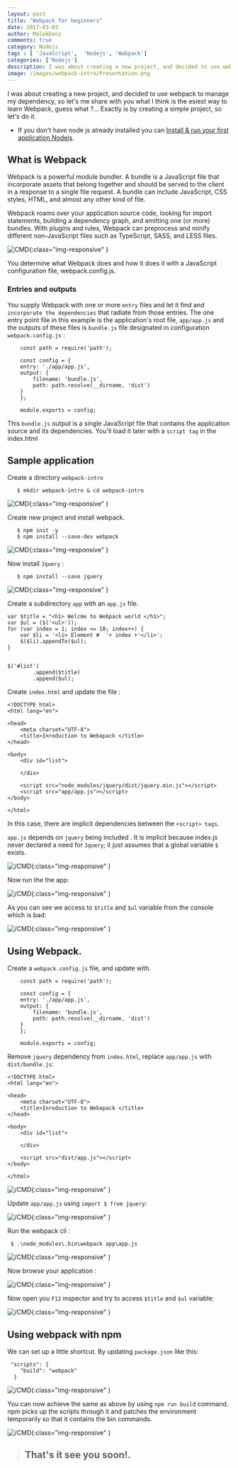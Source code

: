 ```yaml
---
layout: post
title: "Webpack for beginners"
date: 2017-03-03
author: Malekbenz
comments: true
category: Nodejs
tags : [ 'JavaScript',  'Nodejs', 'Wabpack']
categories: ['Nodejs']
description: I was about creating a new project, and decided to use webpack to manage my dependency, so let's me share with you what I think is the esiest way to learn Webpack, guess what ?... Exactly is by creating a simple project, so let's do it.
image: /images/webpack-intro/Presentation.png
---
```


I was about creating a new project, and decided to use webpack to manage my dependency, so let's me share with you what I think is the esiest way to learn Webpack, guess what ?... Exactly is by creating a simple project, so let's do it.     

- If you don't have node js already installed you can [Install & run your first application Nodejs](/blog/2015/12/22/install-run-your-first-application-nodejs).  

## What is Webpack     

Webpack is a powerful module bundler. A bundle is a JavaScript file that incorporate assets that belong together and should be served to the client in a response to a single file request. A bundle can include JavaScript, CSS styles, HTML, and almost any other kind of file.

Webpack roams over your application source code, looking for import statements, building a dependency graph, and emitting one (or more) bundles. With plugins and rules, Webpack can preprocess and minify different non-JavaScript files such as TypeScript, SASS, and LESS files.

![CMD](/images/webpack-intro/webpackimg.png){:class="img-responsive" }

You determine what Webpack does and how it does it with a JavaScript configuration file, webpack.config.js.

###  Entries and outputs

You supply Webpack with one or more `entry` files and let it find and `incorporate the dependencies` that radiate from those entries. The one entry point file in this example is the application's root file, `app/app.js` and the outputs of these files is `bundle.js`  file designated in configuration `webpack.config.js` :

```
    const path = require('path');

    const config = {
    entry: './app/app.js',
    output: {
        filename: 'bundle.js',
        path: path.resolve(__dirname, 'dist')
    }
    };

    module.exports = config;

```

This `bundle.js` output is a single JavaScript file that contains the application source and its dependencies. You'll load it later with a `script tag` in the index.html


## Sample application     

Create a directory `webpack-intro` 

```
   $ mkdir webpack-intro & cd webpack-intro

```

![CMD](/images/webpack-intro/Project-Initialisation.png){:class="img-responsive" }

Create new project and install webpack.

```
   $ npm init -y 
   $ npm install --save-dev webpack

```

![CMD](/images/webpack-intro/Webpack-Installation.png){:class="img-responsive" }

Now install `Jquery` :

```
   $ npm install --save jquery

```

![CMD](/images/webpack-intro/Jquery-Installation.png){:class="img-responsive" }

Create a subdirectory `app` with an `app.js` file.

```
var $title = "<h1> Welcme to Webpack world </h1>";
var $ul = ($('<ul>'));
for (var index = 1; index <= 10; index++) {
    var $li = '<li> Element #  '+ index +'</li>';
    $($li).appendTo($ul);
}


$('#list')
        .append($title)
        .append($ul);
```

Create  `index.html` and update the file :

```
<!DOCTYPE html>
<html lang="en">

<head>
    <meta charset="UTF-8">
    <title>Inroduction to Webapack </title>
</head>

<body>
    <div id="list">

    </div>

    <script src="node_modules/jquery/dist/jquery.min.js"></script>
    <script src="app/app.js"></script>
</body>

</html>
```

In this case, there are implicit dependencies between the `<script> tags`.

`app.js` depends on `jquery` being included . It is implicit because index.js never declared a need for `Jquery`; it just assumes that a global variable `$` exists.

![/CMD](/images/webpack-intro/index.html.png){:class="img-responsive" }

Now run the the app:

![/CMD](/images/webpack-intro/Running01.png){:class="img-responsive" }

As you can see we access to `$title` and `$ul` variable from the console which is bad:

![/CMD](/images/webpack-intro/Running.glablevariable.png){:class="img-responsive" }

## Using Webpack.

Create a `webpack.config.js` file, and update with.

```
    const path = require('path');

    const config = {
    entry: './app/app.js',
    output: {
        filename: 'bundle.js',
        path: path.resolve(__dirname, 'dist')
    }
    };

    module.exports = config;

```
Remove `jquery` dependency from `index.html`, replace `app/app.js`  with  `dist/bundle.js`: 

```
<!DOCTYPE html>
<html lang="en">

<head>
    <meta charset="UTF-8">
    <title>Inroduction to Webapack </title>
</head>

<body>
    <div id="list">

    </div>

    <script src="dist/app.js"></script>
</body>

</html>
```

![/CMD](/images/webpack-intro/index.htmlV2.png){:class="img-responsive" }

Update `app/app.js` using `import $ from jquery`: 

![/CMD](/images/webpack-intro/app.jsV2.png){:class="img-responsive" }

Run the webpack cli :

```
 $ .\node_modules\.bin\webpack app\app.js
```

![/CMD](/images/webpack-intro/webpack.exec.png){:class="img-responsive" }

Now browse your application : 

![/CMD](/images/webpack-intro/Running02.bundle.png){:class="img-responsive" }

Now open you `F12` inspector  and try to access `$title` and `$ul` variable:

![/CMD](/images/webpack-intro/Running.glablevariable2.png){:class="img-responsive" }

## Using webpack with npm

We can set up a little shortcut. By updating `package.json` like this:

```
 "scripts": {
    "build": "webpack"
  }
```

![/CMD](/images/webpack-intro/package.json.png){:class="img-responsive" }

You can now achieve the same as above by using `npm run build` command. npm picks up the scripts through it and patches the environment temporarily so that it contains the bin commands.

![/CMD](/images/webpack-intro/npm.runBuild.png){:class="img-responsive" }


>
> ## That's it see you soon!.
> 
